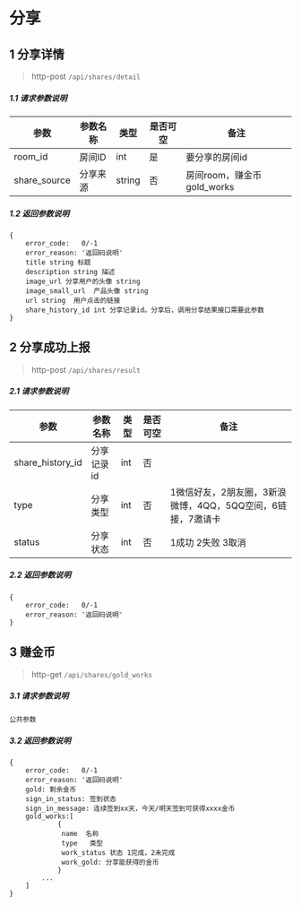# 分享

## 1 分享详情

> http-post ```/api/shares/detail```

##### 1.1 请求参数说明

|参数|参数名称|类型|是否可空|备注
|---|---|---|---|---
|room_id|房间ID|int|是|要分享的房间id|
|share_source|分享来源|string|否|房间room，赚金币gold_works|

##### 1.2 返回参数说明
```
{
    error_code:   0/-1  
    error_reason: '返回码说明'    
    title string 标题
    description string 描述
    image_url 分享用户的头像 string
    image_small_url  产品头像 string
    url string  用户点击的链接
    share_history_id int 分享记录id。分享后，调用分享结果接口需要此参数
}
```

## 2 分享成功上报 

> http-post ```/api/shares/result```

##### 2.1 请求参数说明

|参数|参数名称|类型|是否可空|备注
|---|---|---|---|---
|share_history_id|分享记录id|int|否||
|type|分享类型|int|否|1微信好友，2朋友圈，3新浪微博，4QQ，5QQ空间，6链接，7邀请卡
|status|分享状态|int|否|1成功 2失败 3取消|

##### 2.2 返回参数说明
```
{
    error_code:   0/-1  
    error_reason: '返回码说明'    
}
```

## 3 赚金币

> http-get ```/api/shares/gold_works```

##### 3.1 请求参数说明

```
公共参数
```

##### 3.2 返回参数说明
```
{
    error_code:   0/-1  
    error_reason: '返回码说明'    
    gold: 剩余金币
    sign_in_status: 签到状态
    sign_in_message: 连续签到xx天，今天/明天签到可获得xxxx金币
    gold_works:[
            {
             name  名称
             type   类型
             work_status 状态 1完成，2未完成
             work_gold: 分享能获得的金币
            }
        ...
    ]
}
```